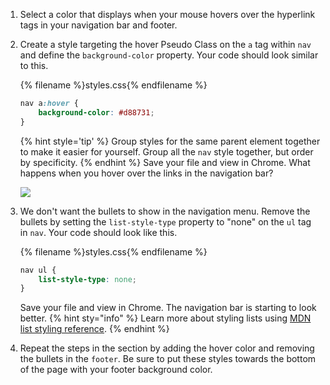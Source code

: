 1. Select a color that displays when your mouse hovers over the hyperlink tags in your navigation bar and footer.
1. Create a style targeting the hover Pseudo Class on the `a` tag within `nav` and define the `background-color` property. Your code should look similar to this.
    
    {% filename %}styles.css{% endfilename %}
    ```css
    nav a:hover {
        background-color: #d88731;
    }
    ```
    {% hint style='tip' %}
Group styles for the same parent element together to make it easier for yourself. Group all the `nav` style together, but order by specificity.
    {% endhint %}
    Save your file and view in Chrome. What happens when you hover over the links in the navigation bar?

    ![](https://media.giphy.com/media/B0vFTrb0ZGDf2/giphy.gif)

1. We don't want the bullets to show in the navigation menu. Remove the bullets by setting the `list-style-type` property to "none" on the `ul` tag in `nav`. Your code should look like this.

    {% filename %}styles.css{% endfilename %}
    ```css
    nav ul {
        list-style-type: none;
    }
    ```
    Save your file and view in Chrome. The navigation bar is starting to look better.
    {% hint sty="info" %}
Learn more about styling lists using [MDN list styling reference](https://developer.mozilla.org/en-US/docs/Learn/CSS/Styling_text/Styling_lists). 
    {% endhint %}
1. Repeat the steps in the section by adding the hover color and removing the bullets in the `footer`. Be sure to put these styles towards the bottom of the page with your footer background color.